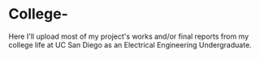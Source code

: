 # College-
Here I'll upload most of my project's works and/or final reports from my college life at UC San Diego as an Electrical Engineering Undergraduate.
